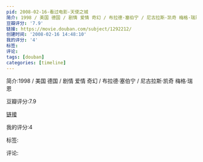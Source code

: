 ```yaml
---
pid: 2008-02-16-看过电影-天使之城
简介: 1998 / 美国 德国 / 剧情 爱情 奇幻 / 布拉德·塞伯宁 / 尼古拉斯·凯奇 梅格·瑞恩
豆瓣评分: '7.9'
链接: https://movie.douban.com/subject/1292212/
创建时间: '2008-02-16 14:48:10'
我的评分: '4'
标签:
评论:
tags: [douban]
categories: [timeline]
---
```

简介:1998 / 美国 德国 / 剧情 爱情 奇幻 / 布拉德·塞伯宁 / 尼古拉斯·凯奇 梅格·瑞恩

豆瓣评分:7.9

[链接](https://movie.douban.com/subject/1292212/)

我的评分:4

标签:

评论:

